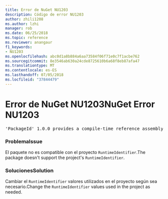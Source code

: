 ```yaml
---
title: Error de NuGet NU1203
description: Código de error NU1203
author: zhili1208
ms.author: lzhi
manager: rob
ms.date: 06/25/2018
ms.topic: reference
ms.reviewer: anangaur
f1_keywords:
- NU1203
ms.openlocfilehash: abc0d1a8b884a6aa73584f06f71e0c7f1acbe762
ms.sourcegitcommit: 8e3546ab630a24cde8725610b6a68f8eb87afa47
ms.translationtype: MT
ms.contentlocale: es-ES
ms.lasthandoff: 07/05/2018
ms.locfileid: "37844479"
---
```

# <a name="nuget-error-nu1203"></a><span data-ttu-id="a65ac-103">Error de NuGet NU1203</span><span class="sxs-lookup"><span data-stu-id="a65ac-103">NuGet Error NU1203</span></span>

<pre>'PackageId' 1.0.0 provides a compile-time reference assembly for 'Foo.dll' on 'TargetFramework', but there is no compatible run-time assembly.</pre>

### <a name="issue"></a><span data-ttu-id="a65ac-104">Problema</span><span class="sxs-lookup"><span data-stu-id="a65ac-104">Issue</span></span>
<span data-ttu-id="a65ac-105">El paquete no es compatible con el proyecto `RuntimeIdentifier`.</span><span class="sxs-lookup"><span data-stu-id="a65ac-105">The package doesn't support the project's `RuntimeIdentifier`.</span></span> 

### <a name="solution"></a><span data-ttu-id="a65ac-106">Soluciones</span><span class="sxs-lookup"><span data-stu-id="a65ac-106">Solution</span></span>
<span data-ttu-id="a65ac-107">Cambiar el `RuntimeIdentifier` valores utilizados en el proyecto según sea necesario.</span><span class="sxs-lookup"><span data-stu-id="a65ac-107">Change the `RuntimeIdentifier` values used in the project as needed.</span></span>